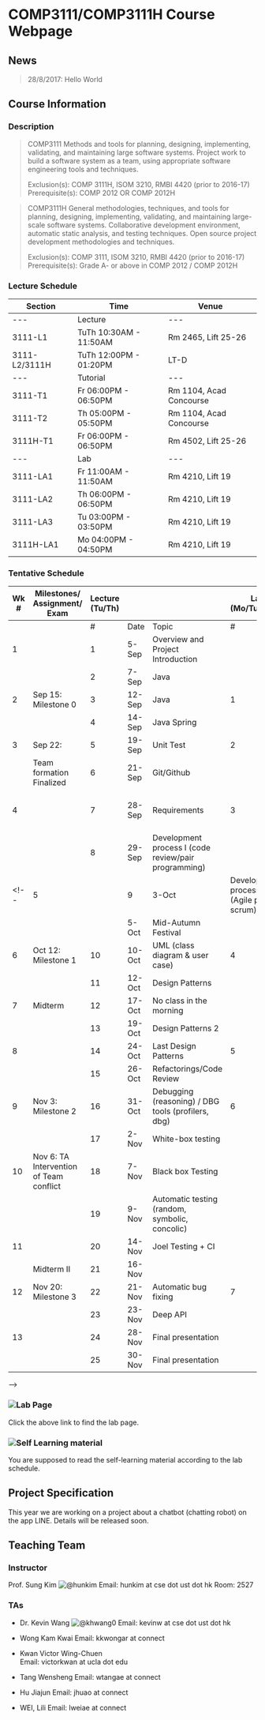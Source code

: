 # COMP3111/COMP3111H Course Webpage #

## News ##

> 28/8/2017: Hello World

## Course Information ##

### Description ###


>COMP3111
>Methods and tools for planning, designing, implementing, validating, and maintaining large software systems. Project work to build a software system as a team, using appropriate software engineering tools and techniques.
>
>Exclusion(s): COMP 3111H, ISOM 3210, RMBI 4420 (prior to 2016-17) 
>Prerequisite(s): COMP 2012 OR COMP 2012H 

>COMP3111H
>General methodologies, techniques, and tools for planning, designing, implementing, validating, and maintaining large-scale software systems. Collaborative development environment, automatic static analysis, and testing techniques. Open source project development methodologies and techniques.
>
>Exclusion(s): COMP 3111, ISOM 3210, RMBI 4420 (prior to 2016-17) 
>Prerequisite(s): Grade A- or above in COMP 2012 / COMP 2012H 

### Lecture Schedule

 Section | Time | Venue 
----|-----|-----
---|Lecture|---
 3111-L1      | TuTh 10:30AM - 11:50AM | Rm 2465, Lift 25-26 
 3111-L2/3111H | TuTh 12:00PM - 01:20PM | LT-D 
 ---|Tutorial|---
 3111-T1 |Fr 06:00PM - 06:50PM | Rm 1104, Acad Concourse 
 3111-T2 |Th 05:00PM - 05:50PM |Rm 1104, Acad Concourse 
 3111H-T1 | Fr 06:00PM - 06:50PM |	Rm 4502, Lift 25-26 
 ---|Lab|---
 3111-LA1 | Fr 11:00AM - 11:50AM | Rm 4210, Lift 19
 3111-LA2 | Th 06:00PM - 06:50PM | Rm 4210, Lift 19
 3111-LA3 | Tu 03:00PM - 03:50PM | Rm 4210, Lift 19
 3111H-LA1| Mo 04:00PM - 04:50PM | Rm 4210, Lift 19

### Tentative Schedule
| Wk # | Milestones/ Assignment/ Exam            | Lecture (Tu/Th) |        |                                                      | Lab (Mo/Tu/Th/Fr) |                           | Tutorial (Th/Fr) |                                     |
|------|-----------------------------------------|-----------------|--------|------------------------------------------------------|-------------------|---------------------------|------------------|-------------------------------------|
|      |                                         | #               | Date   | Topic                                                | #                 | Lab Topic                 | #                | Topic                               |
| 1    |                                         | 1               | 5-Sep  | Overview and Project Introduction                    |                   |                           | 1                | Introduction / git / Java           |
|      |                                         | 2               | 7-Sep  | Java                             |                   |                           |                  |                                     |
| 2    | Sep 15: Milestone 0                     | 3               | 12-Sep | Java                                                 | 1                 | Deploying a chatbot       | 2                | Java/Spring                         |
|      |                                         | 4               | 14-Sep | Java Spring                            |                   |                           |                  |                                     |
| 3    | Sep 22:                                 | 5               | 19-Sep | Unit Test                             | 2                 | Chatbot with File         | 3                | Database                            |
|      | Team formation Finalized                | 6               | 21-Sep | Git/Github                              |                   |                           |                  |                                     |
| 4    |                                         | 7               | 28-Sep | Requirements                                         | 3                 | Chatbot with DB           |                  | Collecting User Requirement from TA |
|      |                                         | 8               | 29-Sep | Development process I (code review/pair programming) |                   |                           |                  |                                     |
<!-- | 5    |                                         | 9               | 3-Oct  | Development process II (Agile process scrum)         |                   | No lab                    |                  | Collecting User Requirement from TA |
|      |                                         |                 | 5-Oct  | Mid-Autumn Festival                                  |                   |                           |                  |                                     |
| 6    | Oct 12: Milestone 1                     | 10              | 10-Oct | UML (class diagram & user case)                      | 4                 | Creating classes from UML |                  | Q & A                               |
|      |                                         | 11              | 12-Oct | Design Patterns                                      |                   |                           |                  |                                     |
| 7    | Midterm                                 | 12              | 17-Oct | No class in the morning                              |                   | No lab                    | 4                | UML workshop                        |
|      |                                         | 13              | 19-Oct | Design Patterns 2                                    |                   |                           |                  |                                     |
| 8    |                                         | 14              | 24-Oct | Last Design Patterns                                 | 5                 | Design Pattern            | 5                | Design Pattern                      |
|      |                                         | 15              | 26-Oct | Refactorings/Code Review                             |                   |                           |                  |                                     |
| 9    | Nov 3: Milestone 2                      | 16              | 31-Oct | Debugging (reasoning) / DBG tools (profilers, dbg)   | 6                 | Refactoring               |                  | Presenting Milestone 2 and Feedback |
|      |                                         | 17              | 2-Nov  | White-box testing                                    |                   |                           |                  |                                     |
| 10   | Nov 6: TA Intervention of Team conflict | 18              | 7-Nov  | Black box Testing                                    |                   | No lab                    |                  | Q & A                               |
|      |                                         | 19              | 9-Nov  | Automatic testing (random, symbolic, concolic)       |                   |                           |                  |                                     |
| 11   |                                         | 20              | 14-Nov | Joel Testing + CI                                    |                   | No lab                    | 6                | Javadoc                             |
|      | Midterm II                              | 21              | 16-Nov | <empty>                                              |                   |                           |                  |                                     |
| 12   | Nov 20: Milestone 3                     | 22              | 21-Nov | Automatic bug fixing                                 | 7                 | Javadoc                   | 7                | Testing and Debug                   |
|      |                                         | 23              | 23-Nov | Deep API                                             |                   |                           |                  |                                     |
| 13   |                                         | 24              | 28-Nov | Final presentation                                   |                   | No lab                    |                  | No Tutorial                         |
|      |                                         | 25              | 30-Nov | Final presentation                                   |                   |                           |                  |                                     |
 -->

### ![Lab Page](https://github.com/khwang0/Line-chatbot-for-COMP3111)
Click the above link to find the lab page.

### ![Self Learning material](https://github.com/khwang0/Line-chatbot-for-COMP3111/tree/master/docs/tutorial)
You are supposed to read the self-learning material according to the lab schedule.
  
<!-- ## Grading

* midterm 10%
* final 20% 
* lab 10%
* group project 50%
* individual assignment 10% -->


## Project Specification
This year we are working on a project about a chatbot (chatting robot) on the app LINE. Details will be released soon.


## Teaching Team

### Instructor


Prof. Sung Kim ![@hunkim](http://github.com/hunkim)
Email: hunkim at cse dot ust dot hk
Room: 2527

### TAs

* Dr. Kevin Wang ![@khwang0](http://github.com/khwang0)
Email: kevinw at cse dot ust dot hk

* Wong Kam Kwai	
Email: kkwongar at connect

* Kwan Victor Wing-Chuen	
Email: victorkwan at ucla dot edu

* Tang Wensheng	
Email: wtangae at connect

* Hu Jiajun	
Email: jhuao at connect

* WEI, Lili	
Email: lweiae at connect



